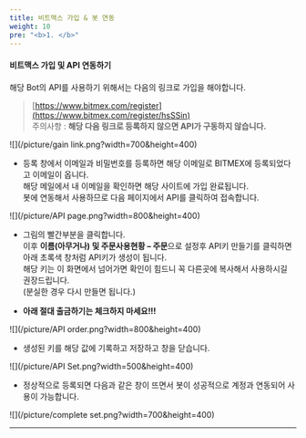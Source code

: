 ```yaml
---
title: 비트맥스 가입 & 봇 연동
weight: 10
pre: "<b>1. </b>"
---
```



#### 비트맥스 가입 및 API 연동하기


해당 Bot의 API를 사용하기 위해서는 다음의 링크로 가입을 해야합니다.

>[https://www.bitmex.com/register](https://www.bitmex.com/register/hsSSin)</br>
주의사항 : **해당 다음 링크로 등록하지 않으면 API가 구동하지 않습니다.**

![](/picture/gain link.png?width=700&height=400)

- 등록 창에서 이메일과 비밀번호를 등록하면 해당 이메일로 BITMEX에 등록되었다고 이메일이 옵니다.</br>
해당 메일에서 내 이메일을 확인하면 해당 사이트에 가입 완료됩니다.</br>
봇에 연동해서 사용하므로 다음 페이지에서 API를 클릭하여 접속합니다.

![](/picture/API page.png?width=800&height=400)

- 그림의 빨간부분을 클릭합니다.</br>
이후 **이름(아무거나) 및 주문사용현황 – 주문**으로 설정후 API키 만들기를 클릭하면 아래 초록색 창처럼 API키가 생성이 됩니다.</br>
해당 키는 이 화면에서 넘어가면 확인이 힘드니 꼭 다른곳에 복사해서 사용하시길 권장드립니다.</br>
(분실한 경우 다시 만들면 됩니다.)

- **아래 절대 출금하기는 체크하지 마세요!!!**

![](/picture/API order.png?width=800&height=400)

- 생성된 키를 해당 값에 기록하고 저장하고 창을 닫습니다.

![](/picture/API Set.png?width=500&height=400)

- 정상적으로 등록되면 다음과 같은 창이 뜨면서 봇이 성공적으로 계정과 연동되어 사용이 가능합니다.

![](/picture/complete set.png?width=700&height=400)

---